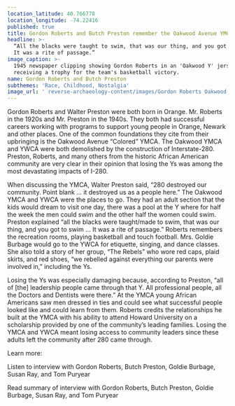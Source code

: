```yaml
---
location_latitude: 40.766778
location_longitude: -74.22416
published: true
title: Gordon Roberts and Butch Preston remember the Oakwood Avenue YMCA
headline: >-
  “All the blacks were taught to swim, that was our thing, and you got to swim …
  It was a rite of passage.”
image_caption: >-
  1945 newspaper clipping showing Gordon Roberts in an 'Oakwood Y' jersey
  receiving a trophy for the team's basketball victory. 
name: Gordon Roberts and Butch Preston
subthemes: 'Race, Childhood, Nostalgia'
image_url: ' reverse-archaeology-content/images/Gordon Roberts Oakwood Y.jpg'
---
```

Gordon Roberts and Walter Preston were both born in Orange. Mr. Roberts in the 1920s and Mr. Preston in the 1940s. They both had successful careers working with programs to support young people in Orange, Newark and other places. One of the common foundations they cite from their upbringing is the Oakwood Avenue “Colored” YMCA. The Oakwood YMCA and YWCA were both demolished by the construction of Interstate-280. Preston, Roberts, and many others from the historic African American community are very clear in their opinion that losing the Ys was among the most devastating impacts of I-280.

When discussing the YMCA, Walter Preston said, “280 destroyed our community. Point blank … it destroyed us as a people here.” The Oakwood YMCA and YWCA were the places to go. They had an adult section that the kids would dream to visit one day, there was a pool at the Y where for half the week the men could swim and the other half the women could swim. Preston explained “all the blacks were taught/made to swim, that was our thing, and you got to swim … It was a rite of passage.” Roberts remembers the recreation rooms, playing basketball and touch football. Mrs. Goldie Burbage would go to the YWCA for etiquette, singing, and dance classes. She also told a story of her group, “The Rebels” who wore red caps, plaid skirts, and red shoes, “we rebelled against everything our parents were involved in,” including the Ys. 

Losing the Ys was especially damaging because, according to Preston, “all of [the] leadership people came through that Y. All professional people, all the Doctors and Dentists were there.” At the YMCA young African Americans saw men dressed in ties and could see what successful people looked like and could learn from them. Roberts credits the relationships he built at the YMCA with his ability to attend Howard University on a scholarship provided by one of the community’s leading families. Losing the YMCA and YWCA meant losing access to community leaders since these adults left the community after 280 came through.  

Learn more:

Listen to interview with Gordon Roberts, Butch Preston, Goldie Burbage, Susan Ray, and Tom Puryear  

Read summary of interview with Gordon Roberts, Butch Preston, Goldie Burbage, Susan Ray, and Tom Puryear
